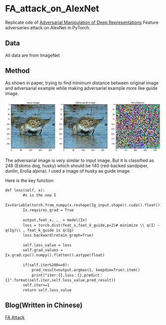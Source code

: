 # FA_attack_on_AlexNet
Replicate ode of [Adversarial Manipulation of Deep Representations](https://arxiv.org/abs/1511.05122) 
Feature adversaries attack on AlexNet in PyTorch.

## Data
All data are from ImageNet

## Method
As shown in paper, trying to find minimum distance between original image and adversarial example while making adversarial example more like guide image.  

![FA](FA.png)

The adversarial image is very similar to input image. But it is classified as 248  (Eskimo dog, husky) which should be 140 (red-backed sandpiper, dunlin, Erolia alpina). I used a image of husky as guide image.

Here is the key function
```
def loss(self, x):   
        #x is the new I
        Ix=Variable(torch.from_numpy(x.reshape(Ig_input.shape)).cuda().float())
        Ix.requires_grad = True
        
        output,feat_x,_,_ = model(Ix)
        loss = torch.dist(feat_x,feat_k_guide,p=2)# minimize \\ q(I）-q(Ig)\\ , feat_k_guide is q(Ig)
        loss.backward(retain_graph=True)
        
        self.loss_value = loss
        self.grad_values = Ix.grad.cpu().numpy().flatten().astype(float)
        
        if(self.iter%200==0):
            pred_result=output.argmax(1, keepdim=True).item()
            print("iter:{},loss：{},predict：{}".format(self.iter,self.loss_value,pred_result))
        self.iter+=1
        return self.loss_value
```

## Blog(Written in Chinese)
[FA Attack](https://blog.andrmapper.cn/2020/08/28/FA-Attack论文复现/)
